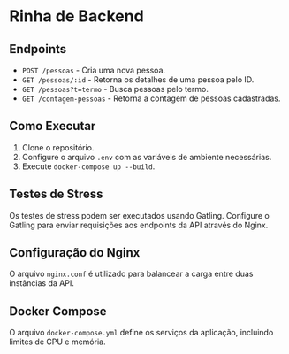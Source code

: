 # Rinha de Backend

## Endpoints

- `POST /pessoas` - Cria uma nova pessoa.
- `GET /pessoas/:id` - Retorna os detalhes de uma pessoa pelo ID.
- `GET /pessoas?t=termo` - Busca pessoas pelo termo.
- `GET /contagem-pessoas` - Retorna a contagem de pessoas cadastradas.

## Como Executar

1. Clone o repositório.
2. Configure o arquivo `.env` com as variáveis de ambiente necessárias.
3. Execute `docker-compose up --build`.

## Testes de Stress

Os testes de stress podem ser executados usando Gatling. Configure o Gatling para enviar requisições aos endpoints da API através do Nginx.

## Configuração do Nginx

O arquivo `nginx.conf` é utilizado para balancear a carga entre duas instâncias da API.

## Docker Compose

O arquivo `docker-compose.yml` define os serviços da aplicação, incluindo limites de CPU e memória.
